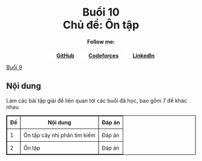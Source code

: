 <div align="center">
	<h1>Buổi 10<br>Chủ đề: Ôn tập</h1>
</div>

<div align="center">
  <p><strong>Follow me:</strong></p>
</div>

<div align="center">
  <p>
    <img src="https://github.com/k1enn/Web_Programming/blob/main/Buoi1/Bai01/images/github.png" alt="GitHub Logo" width="20" height="20" />
    <strong><a href="https://github.com/k1enn" target="_blank">GitHub</a></strong>
    <img style="padding-left: 10px;" src="https://github.com/k1enn/Web_Programming/blob/main/Buoi1/Bai01/images/codeforces.png" alt="Codeforces Logo" width="20" height="20" />
    <strong><a href="https://codeforces.com/profile/dinhtrungkien" target="_blank">Codeforces</a></strong>
    <img style="padding-left: 10px;" src="https://github.com/k1enn/Web_Programming/blob/main/Buoi1/Bai01/images/linkedin.png" alt="LinkedIn Logo" width="20" height="20" />
    <strong><a href="https://www.linkedin.com/in/k1enn/" target="_blank">LinkedIn</a></strong>
  </p>
</div>

[Buổi 9](https://github.com/k1enn/DSA/blob/main/Buoi9/buoi9.md) 

## Nội dung
Làm các bài tập giải đề liên quan tới các buổi đã học, bao gồm 7 đề khác nhau
<div align="left"><table style="width:100%; border-collapse: collapse; border: 1px solid black;">
    <thead>
        <tr>
            <th style="border: 1px solid black; padding: 8px;">Đề</th>
            <th style="border: 1px solid black; padding: 8px;">Nội dung</th>
            <th style="border: 1px solid black; padding: 8px;">Đáp án</th>
        </tr>
    </thead>
    <tbody>
        <tr>
            <td style="border: 1px solid black; padding: 8px;">1</td>
            <td style="border: 1px solid black; padding: 8px;"><a href="https://github.com/k1enn/DSA/blob/main/Buoi10/De1/de1.md" style="text-decoration: none;">Ôn tập cây nhị phân tìm kiếm</a></td>
            <td style="border: 1px solid black; padding: 8px;"><a href="https://github.com/k1enn/DSA/tree/main/Buoi10/De1" style="text-decoration: none;">Đáp án</a></td>
        </tr>       
        <tr>
            <td style="border: 1px solid black; padding: 8px;">2</td>
            <td style="border: 1px solid black; padding: 8px;"><a href="https://github.com/k1enn/DSA/blob/main/Buoi10/De2/de2.md" style="text-decoration: none;">Ôn tập</a></td>
            <td style="border: 1px solid black; padding: 8px;"><a href="https://github.com/k1enn/DSA/tree/main/Buoi10/De2" style="text-decoration: none;">Đáp án</a></td>
        </tr>     
    </tbody>
</table>
</div>
